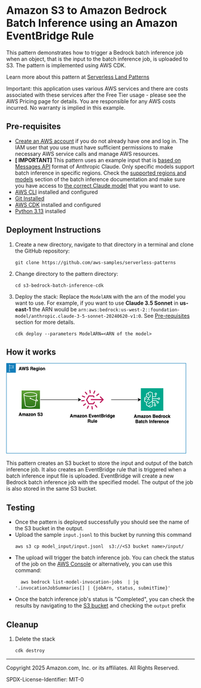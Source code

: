 # Amazon S3 to Amazon Bedrock Batch Inference using an Amazon EventBridge Rule

This pattern demonstrates how to trigger a Bedrock batch inference job when an object, that is the input to the batch inference job, is uploaded to S3. The pattern is implemented using AWS CDK.

Learn more about this pattern at [Serverless Land Patterns](https://serverlessland.com/patterns/s3-eventbridge-bedrock-batch-cdk)

Important: this application uses various AWS services and there are costs associated with these services after the Free Tier usage - please see the AWS Pricing page for details. You are responsible for any AWS costs incurred. No warranty is implied in this example.

## Pre-requisites

- [Create an AWS account](https://portal.aws.amazon.com/gp/aws/developer/registration/index.html) if you do not already have one and log in. The IAM user that you use must have sufficient permissions to make necessary AWS service calls and manage AWS resources.
- **[ IMPORTANT]** This pattern uses an example input that is [based on Messages API](https://docs.aws.amazon.com/bedrock/latest/userguide/batch-inference-data.html#batch-inference-data-ex-text) format of Anthropic Claude. Only specific models support batch inference in specific regions. Check the [supported regions and models](https://docs.aws.amazon.com/bedrock/latest/userguide/batch-inference-supported.html) section of the batch inference documentation and make sure you have access to [the correct Claude model](https://docs.aws.amazon.com/bedrock/latest/userguide/model-access-modify.html) that you want to use.
- [AWS CLI](https://docs.aws.amazon.com/cli/latest/userguide/install-cliv2.html) installed and configured
- [Git Installed](https://git-scm.com/book/en/v2/Getting-Started-Installing-Git)
- [AWS CDK](https://docs.aws.amazon.com/cdk/latest/guide/cli.html) installed and configured
- [Python 3.13](https://www.python.org/downloads/) installed

## Deployment Instructions

1. Create a new directory, navigate to that directory in a terminal and clone the GitHub repository:

    ```shell
    git clone https://github.com/aws-samples/serverless-patterns
    ```
2. Change directory to the pattern directory:

    ```shell
    cd s3-bedrock-batch-inference-cdk
    ```
3. Deploy the stack:
   Replace the `ModelARN` with the arn of the model you want to use. For example, if you want to use **Claude 3.5 Sonnet** in **us-east-1** the ARN would be `arn:aws:bedrock:us-west-2::foundation-model/anthropic.claude-3-5-sonnet-20240620-v1:0`. See [Pre-requisites](#pre-requisites) section for more details.

   ```shell
   cdk deploy --parameters ModelARN=<ARN of the model>
   ```

## How it works
![End to End Architecture](images/architecture.png)

This pattern creates an S3 bucket to store the input and output of the batch inference job. It also creates an EventBridge rule that is triggered when a batch inference input file is uploaded. EventBridge will create a new Bedrock batch inference job with the specified model. The output of the job is also stored in the same S3 bucket.

## Testing
 - Once the pattern is deployed successfully you should see the name of the S3 bucket in the output.
 - Upload the sample `input.jsonl` to this bucket by running this command
   ```shell
   aws s3 cp model_input/input.jsonl  s3://<S3 bucket name>/input/
   ```
 - The upload will trigger the batch inference job. You can check the status of the job on the [AWS Console](https://console.aws.amazon.com/bedrock/home?#/batch-inference) or alternatively, you can use this command:
   ```shell
     aws bedrock list-model-invocation-jobs  | jq '.invocationJobSummaries[] | {jobArn, status, submitTime}'
   ```
 - Once the batch inference job's status is "Completed", you can check the results by navigating to the [S3 bucket](https://console.aws.amazon.com/s3/buckets?&bucketType=general) and checking the `output` prefix


## Cleanup

1. Delete the stack
   ```bash
   cdk destroy
   ```

---

Copyright 2025 Amazon.com, Inc. or its affiliates. All Rights Reserved.

SPDX-License-Identifier: MIT-0
